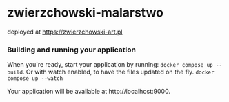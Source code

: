 # zwierzchowski-malarstwo
deployed at https://zwierzchowski-art.pl

### Building and running your application

When you're ready, start your application by running:
`docker compose up --build`.
Or with watch enabled, to have the files updated on the fly.
`docker compose up --watch` 

Your application will be available at http://localhost:9000.

